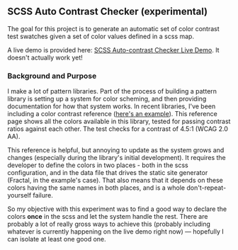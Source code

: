 ## SCSS Auto Contrast Checker (experimental)

The goal for this project is to generate an automatic set of color contrast test swatches given a set of color values defined in a scss map.

A live demo is provided here: [SCSS Auto-contrast Checker Live Demo](https://wondermart.github.io/scss-auto-contrast-checker/). It doesn't actually work yet!

### Background and Purpose

I make a lot of pattern libraries. Part of the process of building a pattern library is setting up a system for color scheming, and then providing documentation for how that system works. In recent libraries, I've been including a color contrast reference ([here's an example](https://newcity.gitlab.io/gmu-cos/components/preview/color-contrast.html)). This reference page shows all the colors available in this library, tested for passing contrast ratios against each other. The test checks for a contrast of 4.5:1 (WCAG 2.0 AA).

This reference is helpful, but annoying to update as the system grows and changes (especially during the library's initial development). It requires the developer to define the colors in two places - both in the scss configuration, and in the data file that drives the static site generator (Fractal, in the example's case). That also means that it depends on these colors having the same names in both places, and is a whole don't-repeat-yourself failure.

So my objective with this experiment was to find a good way to declare the colors **once** in the scss and let the system handle the rest. There are probably a lot of really gross ways to achieve this (probably including whatever is currently happening on the live demo right now) — hopefully I can isolate at least one good one.
